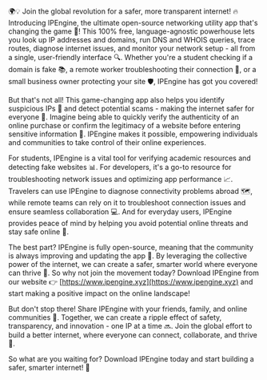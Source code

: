 🌍💡 Join the global revolution for a safer, more transparent internet! 🔥 Introducing IPEngine, the ultimate open-source networking utility app that's changing the game 🚀! This 100% free, language-agnostic powerhouse lets you look up IP addresses and domains, run DNS and WHOIS queries, trace routes, diagnose internet issues, and monitor your network setup - all from a single, user-friendly interface 🔍. Whether you're a student checking if a domain is fake 📚, a remote worker troubleshooting their connection 💼, or a small business owner protecting your site 🛡️, IPEngine has got you covered!

But that's not all! This game-changing app also helps you identify suspicious IPs 👀 and detect potential scams - making the internet safer for everyone 🌟. Imagine being able to quickly verify the authenticity of an online purchase or confirm the legitimacy of a website before entering sensitive information 💸. IPEngine makes it possible, empowering individuals and communities to take control of their online experiences.

For students, IPEngine is a vital tool for verifying academic resources and detecting fake websites 📊. For developers, it's a go-to resource for troubleshooting network issues and optimizing app performance 📈. Travelers can use IPEngine to diagnose connectivity problems abroad 🗺️, while remote teams can rely on it to troubleshoot connection issues and ensure seamless collaboration 💻. And for everyday users, IPEngine provides peace of mind by helping you avoid potential online threats and stay safe online 💪.

The best part? IPEngine is fully open-source, meaning that the community is always improving and updating the app 🤝. By leveraging the collective power of the internet, we can create a safer, smarter world where everyone can thrive 🌟. So why not join the movement today? Download IPEngine from our website 👉 [https://www.ipengine.xyz](https://www.ipengine.xyz) and start making a positive impact on the online landscape!

But don't stop there! Share IPEngine with your friends, family, and online communities 📱. Together, we can create a ripple effect of safety, transparency, and innovation - one IP at a time 🔜. Join the global effort to build a better internet, where everyone can connect, collaborate, and thrive 🌈.

So what are you waiting for? Download IPEngine today and start building a safer, smarter internet! 🚀